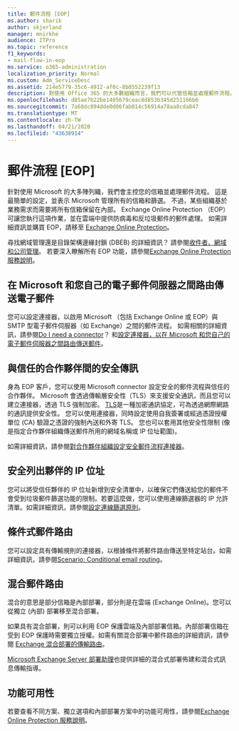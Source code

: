 ```yaml
---
title: 郵件流程 [EOP]
ms.author: sharik
author: skjerland
manager: mnirkhe
audience: ITPro
ms.topic: reference
f1_keywords:
- mail-flow-in-eop
ms.service: o365-administration
localization_priority: Normal
ms.custom: Adm_ServiceDesc
ms.assetid: 214e5779-35c6-4912-af0c-8b0552239f13
description: 對使用 Office 365 的大多數組織而言，我們可以代管信箱並處理郵件流程。 這是最簡單的設定，並表示 Microsoft 管理所有的信箱和篩選。 不過，某些組織基於業務需求而需要將所有信箱保留在內部。 Exchange Online Protection （EOP）可讓您執行這項作業，並在雲端中提供防病毒和反垃圾郵件的郵件處理。
ms.openlocfilehash: d85ae7b22be1405679ceac8d853b345d251166b6
ms.sourcegitcommit: 7a68dc894dde0d06fab014c56914a78aa8cda847
ms.translationtype: MT
ms.contentlocale: zh-TW
ms.lasthandoff: 04/21/2020
ms.locfileid: "43638914"
---
```

# <a name="mail-floweop"></a>郵件流程 [EOP]

針對使用 Microsoft 的大多陣列織，我們會主控您的信箱並處理郵件流程。 這是最簡單的設定，並表示 Microsoft 管理所有的信箱和篩選。 不過，某些組織基於業務需求而需要將所有信箱保留在內部。 Exchange Online Protection （EOP）可讓您執行這項作業，並在雲端中提供防病毒和反垃圾郵件的郵件處理。 如需詳細資訊並購買 EOP，請移至 [Exchange Online Protection](https://products.office.com/exchange/exchange-email-security-spam-protection)。
  
尋找網域管理還是目錄架構邊緣封鎖 (DBEB) 的詳細資訊？ 請參閱[收件者、網域和公司管理](recipient-domain-and-company-management.md)。 若要深入瞭解所有 EOP 功能，請參閱[Exchange Online Protection 服務說明](exchange-online-protection-service-description.md)。
  
## <a name="routing-email-between-microsoft-and-your-own-email-servers"></a>在 Microsoft 和您自己的電子郵件伺服器之間路由傳送電子郵件

您可以設定連接器，以啟用 Microsoft （包括 Exchange Online 或 EOP）與 SMTP 型電子郵件伺服器（如 Exchange）之間的郵件流程。 如需相關的詳細資訊，請參閱[Do I need a connector](https://docs.microsoft.com/exchange/mail-flow-best-practices/use-connectors-to-configure-mail-flow/do-i-need-to-create-a-connector)？ 和[設定連接器，以在 Microsoft 和您自己的電子郵件伺服器之間路由傳送郵件](https://docs.microsoft.com/exchange/mail-flow-best-practices/use-connectors-to-configure-mail-flow/set-up-connectors-to-route-mail)。
  
## <a name="secure-messaging-with-a-trusted-partner"></a>與信任的合作夥伴間的安全傳訊

身為 EOP 客戶，您可以使用 Microsoft connector 設定安全的郵件流程與信任的合作夥伴。 Microsoft 會透過傳輸層安全性（TLS）來支援安全通訊，而且您可以建立連接器，透過 TLS 強制加密。 [TLS](https://docs.microsoft.com/microsoft-365/compliance/exchange-online-uses-tls-to-secure-email-connections)是一種加密通訊協定，可為透過網際網路的通訊提供安全性。 您可以使用連接器，同時設定使用自我簽署或經過憑證授權單位 (CA) 驗證之憑證的強制內送和外寄 TLS。 您也可以套用其他安全性限制 (像是指定合作夥伴組織傳送郵件所用的網域名稱或 IP 位址範圍)。 
  
如需詳細資訊，請參閱[對合作夥伴組織設定安全郵件流程連接器](https://docs.microsoft.com/exchange/mail-flow-best-practices/use-connectors-to-configure-mail-flow/set-up-connectors-for-secure-mail-flow-with-a-partner)。
  
## <a name="safe-listing-a-partners-ip-address"></a>安全列出夥伴的 IP 位址

您可以將受信任夥伴的 IP 位址新增到安全清單中，以確保它們傳送給您的郵件不會受到垃圾郵件篩選功能的限制。若要這麼做，您可以使用連線篩選器的 IP 允許清單。如需詳細資訊，請參閱[設定連線篩選原則](https://go.microsoft.com/fwlink/p/?LinkID=287108)。
  
## <a name="conditional-mail-routing"></a>條件式郵件路由

您可以設定具有傳輸規則的連接器，以根據條件將郵件路由傳送至特定站台。如需詳細資訊，請參閱[Scenario: Conditional email routing](https://docs.microsoft.com/exchange/mail-flow-best-practices/use-connectors-to-configure-mail-flow/conditional-mail-routing)。
  
## <a name="hybrid-mail-routing"></a>混合郵件路由

混合的意思是部分信箱是內部部署，部分則是在雲端 (Exchange Online)。您可以從獨立 (內部) 部署移至混合部署。
  
如果具有混合部署，則可以利用 EOP 保護雲端及內部部署信箱。內部部署信箱在受到 EOP 保護時需要獨立授權。如需有關混合部署中郵件路由的詳細資訊，請參閱 [Exchange 混合部署的傳輸路由](https://go.microsoft.com/fwlink/p/?LinkId=271757)。
  
[Microsoft Exchange Server 部署助理](https://go.microsoft.com/fwlink/p/?LinkId=287036)也提供詳細的混合式部署佈建和混合式訊息傳輸指導。 
  
## <a name="feature-availability"></a>功能可用性

若要查看不同方案、獨立選項和內部部署方案中的功能可用性，請參閱[Exchange Online Protection 服務說明](exchange-online-protection-service-description.md)。
